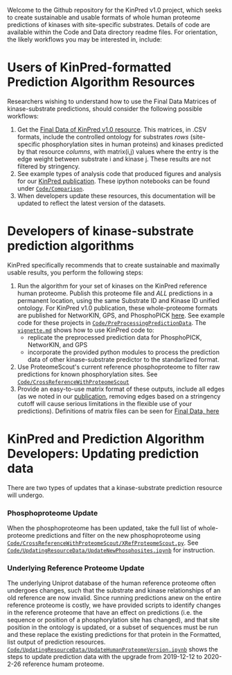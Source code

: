 Welcome to the Github repository for the KinPred v1.0 project, which seeks to create sustainable and usable formats of whole human proteome predictions of kinases with site-specific substrates. Details of code are available within the Code and Data directory readme files. For orientation, the likely workflows you may be interested in, include:

# Users of KinPred-formatted Prediction Algorithm Resources
Researchers wishing to understand how to use the Final Data Matrices of kinase-substrate predictions, should consider the following possible workflows:
1. Get the [Final Data of KinPred v1.0 resource](https://figshare.com/projects/KinPred_v1_0/86885). This matrices, in .CSV formats, include the controlled ontology for substrates *rows* (site-specific phosphorylation sites in human proteins) and kinases predicted by that resource *columns*, with matrix(i,j) values where the entry is the edge weight between substrate i and kinase j. These results are not filtered by stringency.
2. See example types of analysis code that produced figures and analysis for our [KinPred publication](https://www.biorxiv.org/content/10.1101/2020.08.10.244426v1). These ipython notebooks can be found under [`Code/Comparison`](https://github.com/NaegleLab/KinPred/tree/master/Code/Comparison).
3. When developers update these resources, this documentation will be updated to reflect the latest version of the datasets. 


# Developers of kinase-substrate prediction algorithms
KinPred specifically recommends that to create sustainable and maximally usable results, you perform the following steps:
1. Run the algorithm for your set of kinases on the KinPred reference human proteome. Publish this proteome file and *ALL* predictions in a permanent location, using the same Substrate ID and Kinase ID unified ontology. For KinPred v1.0 publication, these whole-proteome formats are published for NetworKIN, GPS, and PhosphoPICK [here](https://figshare.com/projects/KinPred_v1_0/86885 "FigShare KinPred"). See example code for these projects in [`Code/PreProcessingPredictionData`](https://github.com/NaegleLab/KinPred/tree/master/Code/PreProcessingPredictionData). The [`vignette.md`](https://github.com/NaegleLab/KinPred/blob/master/Code/PreprocessingPredictionData/vignette.md) shows how to use KinPred code to:
    - replicate the preprocessed prediction data for PhosphoPICK, NetworKIN, and GPS
    - incorporate the provided python modules to process the prediction data of other kinase-substrate predictor to the standarlized format.
2. Use ProteomeScout's current reference phosphoproteome to filter raw predictions for known phosphorylation sites. See [`Code/CrossReferenceWithProteomeScout`](https://github.com/NaegleLab/KinPred/tree/master/Code/CrossReferenceWithProteomeScout)
3. Provide an easy-to-use matrix format of these outputs, include all edges (as we noted in our [publication](https://www.biorxiv.org/content/10.1101/2020.08.10.244426v1), removing edges based on a stringency cutoff will cause serious limitations in the flexible use of your predictions). Definitions of matrix files can be seen for [Final Data, here](https://figshare.com/projects/KinPred_v1_0/86885 "FigShare KinPred")

# KinPred and Prediction Algorithm Developers: Updating prediction data
There are two types of updates that a kinase-substrate prediction resource will undergo.
### Phosphoproteome Update
When the phosphoproteome has been updated, take the full list of whole-proteome predictions and filter on the new phosphoproteome using [`Code/CrossReferenceWithProteomeScout/XRefProteomeScout.py`](https://github.com/NaegleLab/KinPred/blob/master/Code/CrossReferenceWithProteomeScout/XRefProteomeScout.py). See [`Code/UpdatingResourceData/UpdateNewPhosphosites.ipynb`](https://github.com/NaegleLab/KinPred/blob/master/Code/UpdatingResourceData/UpdateNewPhosphosites.ipynb) for instruction.
### Underlying Reference Proteome Update
The underlying Uniprot database of the human reference proteome often undergoes changes, such that the substrate and kinase relationships of an old reference are now invalid. Since running predictions anew on the entire reference proteome is costly, we have provided scripts to identify changes in the reference proteome that have an effect on predictions (i.e. the sequence or position of a phosphorylation site has changed), and that site position in the ontology is updated, or a subset of sequences must be run and these replace the existing predictions for that protein in the Formatted, list output of prediction resources. [`Code/UpdatingResourceData/UpdateHumanProteomeVersion.ipynb`](https://github.com/NaegleLab/KinPred/blob/master/Code/UpdatingResourceData/UpdateHumanProteomeVersion.ipynb) shows the steps to update prediction data with the upgrade from 2019-12-12 to 2020-2-26 reference humam proteome.

